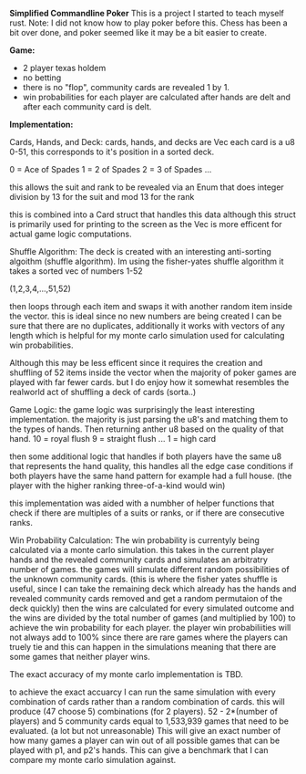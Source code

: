 **Simplified Commandline Poker**
This is a project I started to teach myself rust.
Note: I did not know how to play poker before this.
Chess has been a bit over done, and poker seemed like it may be a bit easier to create.

**Game:**
- 2 player texas holdem
- no betting
- there is no "flop", community cards are revealed 1 by 1.
- win probabilities for each player are calculated after hands are delt and after each community card is delt.

**Implementation:**

Cards, Hands, and Deck:
cards, hands, and decks are Vec<u8>
each card is a u8 0-51, this corresponds to it's position in a sorted deck.

0 = Ace of Spades
1  = 2 of Spades
2 = 3 of Spades
...

this allows the suit and rank to be revealed via an Enum that
does integer division by 13 for the suit
and mod 13 for the rank

this is combined into a Card struct that handles this data
although this struct is primarily used for printing to the screen as the 
Vec<u8> is more efficent for actual game logic computations.


Shuffle Algorithm:
The deck is created with an interesting anti-sorting algoithm (shuffle algorithm).
Im using the fisher-yates shuffle algorithm
it takes a sorted vec of numbers 1-52

(1,2,3,4,...,51,52)

then loops through each item and swaps it with another random item inside the vector.
this is ideal since no new numbers are being created I can be sure that there are no duplicates,
additionally it works with vectors of any length which is helpful for my monte carlo simulation used for calculating win probabilities.

Although this may be less efficent since it requires the creation and shuffling of 52 items inside the vector when the
majority of poker games are played with far fewer cards.
but I do enjoy how it somewhat resembles the realworld act of shuffling a deck of cards (sorta..)


Game Logic:
the game logic was surprisingly the least interesting implementation.
the majority is just parsing the u8's and matching them to the types of hands.
Then returning anther u8 based on the quality of that hand.
10 = royal flush
9 = straight flush
...
1 = high card

then some additional logic that handles if both players have the same u8 that represents the hand quality, this handles all the edge case conditions if both players have the same hand pattern
for example
had a full house. (the player with the higher ranking three-of-a-kind would win)

this implementation was aided with a numbher of helper functions that check if there are multiples of a suits or ranks, or if there are consecutive ranks.


Win Probability Calculation:
The win probability is currentyly being calculated via a monte carlo simulation.
this takes in the current player hands and the revealed community cards and simulates an arbitratry number of games.
the games will simulate different random possibilities of the unknown community cards. 
(this is where the fisher yates shuffle is useful, since I can take the remaining deck which already has the hands and revealed community cards removed and get a random permutaion of the deck quickly)
then the wins are calculated for every simulated outcome and the wins are divided by the total number of games (and multiplied by 100) to achieve the win probability for each player.
the player win probabiliities will not always add to 100% since there are rare games where the players can truely tie and this can happen in the simulations meaning that there are some games that neither player wins.

The exact accuracy of my monte carlo implementation is TBD.

to achieve the exact accuarcy I can run the same simulation with every combination of cards rather than a random combination of cards. this will produce (47 choose 5) combinations (for 2 players).
52 - 2*(number of players) and 5 community cards
equal to 1,533,939 games that need to be evaluated. (a lot but not unreasonable)
This will give an exact number of how many games a player can win out of all possible games that can be played with p1, and p2's hands.
This can give a benchmark that I can compare my monte carlo simulation against.






